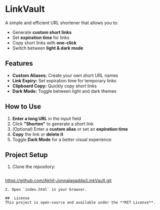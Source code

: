 #  LinkVault

A simple and efficient URL shortener that allows you to:
- Generate **custom short links** 
- Set **expiration time** for links 
- Copy short links with **one-click** 
- Switch between **light & dark mode** 

##  Features
- **Custom Aliases:** Create your own short URL names
- **Link Expiry:** Set expiration time for temporary links
- **Clipboard Copy:** Quickly copy short links
- **Dark Mode:** Toggle between light and dark themes

##  How to Use
1. **Enter a long URL** in the input field
2. Click **"Shorten"** to generate a short link
3. (Optional) Enter a **custom alias** or set an **expiration time**
4. **Copy** the link or **delete it**
5. Toggle **Dark Mode** for a better visual experience

##  Project Setup
1. Clone the repository:
   ```sh
https://github.com/Akhil-Jonnalagadda/LinkVault.git
   ```
2. Open `index.html` in your browser.

##  License
This project is open-source and available under the **MIT License**.


